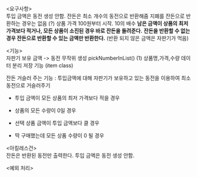 <요구사항>  
투입 금액은 동전 생성 안함.
잔돈은 최소 개수의 동전으로 반환해줌
지폐를 잔돈으로 반환하는 경우는 없음 (?)
상품 가격 100원부터 시작. 10의 배수
**남은 금액이 상품의 최저 가격보다 적거나, 모든 상품이 소진된 경우 바로 잔돈을 돌려준다.**
**잔돈을 반환할 수 없는 경우 잔돈으로 반환할 수 있는 금액만 반환한다.** (반환 되지 않은 금액은 자판기가 먹음)

<기능>  
자판기 보유 금액 -> 동전 무작위 생성 pickNumberInList() (1)
상품명,가격,수량 데이터 분리 저장 기능 (item class)


잔돈 거슬러 주는 기능 : 투입금액에 대해 자판기가 보유하고 있는 동전을 이용하여 최소 동전으로 거슬러주기   
- 투입 금액이 모든 상품의 최저 가격보다 적을 경우

- 상품의 모든 수량이 0일 경우
- 선택 상품 금액이 투입 금액보다 클 경우
- 딱 구매했는데 모든 상품 수량이 0 될 경우


<아킬레스건>   
잔돈은 반환된 동전만 출력한다.
투입 금액은 동전 생성 안함.

<예외 처리>    

